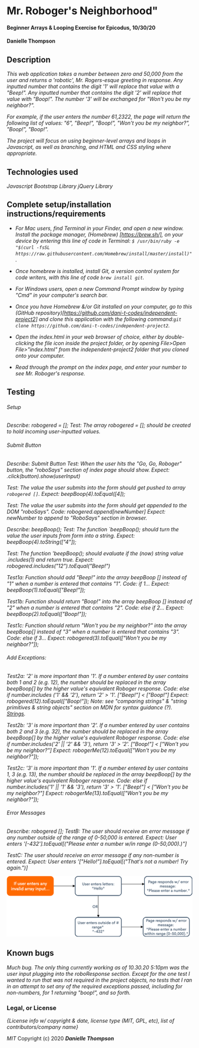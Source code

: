 # Mr. Roboger's Neighborhood"

#### Beginner Arrays & Looping Exercise for Epicodus, 10/30/20

#### Danielle Thompson

## Description

_This web application takes a number between zero and 50,000 from the user and returns a 'robotic', Mr. Rogers-esque greeting in response. Any inputted number that contains the digit '1' will replace that value with a "Beep!". Any inputted number that contains the digit '2' will replace that  value with "Boop!". The number '3' will be exchanged for "Won't you be my neighbor?"._ 

_For example, if the user enters the number 61,2322, the page will return the following list of values: "6", "Beep!", "Boop!", "Won't you be my neighbor?", "Boop!", "Boop!"._

_The project will focus on using beginner-level arrays and loops in Javascript, as well as branching, and HTML and CSS styling where appropriate._



## Technologies used

_Javascript_
_Bootstrap Library_
_jQuery Library_

## Complete setup/installation instructions/requirements

* _For Mac users, find Terminal in your Finder, and open a new window. Install the package manager, (Homebrew) [https://brew.sh/], on your device by entering this line of code in Terminal: `$ /usr/bin/ruby -e "$(curl -fsSL https://raw.githubusercontent.com/Homebrew/install/master/install)"`._
* _Once homebrew is installed, install Git, a version control system for code writers, with this line of code `brew install git`._

* _For Windows users, open a new Command Prompt window by typing "Cmd" in your computer's search bar._
* _Once you have Homebrew &/or Git installed on your computer, go to this (GitHub repository)[https://github.com/dani-t-codes/independent-project2] and clone this application with the following command:`git clone https://github.com/dani-t-codes/independent-project2`._
* _Open the index.html in your web browser of choice, either by double-clicking the file icon inside the project folder, or by opening File>Open File>"index.html" from the independent-project2 folder that you cloned onto your computer._
* _Read through the prompt on the index page, and enter your number to see Mr. Roboger's response._

## Testing 

###### Setup
_Describe: robogered = [];_
_Test: The array robogered = []; should be created to hold incoming user-inputted values._


###### Submit Button 
_Describe: Submit Button_
_Test: When the user hits the "Go, Go, Roboger" button, the "roboSays" section of index page should show._
_Expect: .click(button).show(userInput)_

_Test: The value the user submits into the form should get pushed to array `robogered []`._
_Expect: beepBoop(4).toEqual([4]);_

_Test: The value the user submits into the form should get appended to the DOM "roboSays"._
_Code: robogered.append[newNumber]_ 
_Expect: newNumber to append to "RoboSays" section in browser._

_Describe: beepBoop();_
_Test: The function `beepBoop(); should turn the value the user inputs from form into a string._
_Expect: beepBoop(4).toString(["4"]);_

_Test: The function 'beepBoop(); should evaluate if the (now) string value .includes(1) and return true._
_Expect: robogered.includes("12").toEqual("Beep!")_


_Test1a: Function should add "Beep!" into the array beepBoop [] instead of "1" when a number is entered that contains "1"._
_Code: if 1..._
_Expect: beepBoop(1).toEqual(["Beep!"]);_

_Test1b: Function should return "Boop!" into the array beepBoop [] instead of "2" when a number is entered that contains "2"._
_Code: else if 2..._
_Expect: beepBoop(2).toEqual(["Boop!"]);_

_Test1c: Function should return "Won't you be my neighbor?" into the array beepBoop[] instead of "3" when a number is entered that contains "3"._
_Code: else if 3..._
_Expect: robogered(3).toEqual(["Won't you be my neighbor?"]);_


###### Add Exceptions: 

_Test2a: '2' is more important than '1'._
_If a number entered by user contains both 1 and 2 (e.g. 12), the number should be replaced in the array beepBoop[] by the higher value's equivalent Roboger response._ 
_Code: else if number.includes ('1' && '2'), return '2' > '1'._
_["Beep!"] < ["Boop!"]_
_Expect: robogered(12).toEqual(["Boop!"]);_
_Note: see "comparing strings" & "string primitives & string objects" section on MDN for syntax guidance (?). [Strings](https://developer.mozilla.org/en-US/docs/Web/JavaScript/Reference/Global_Objects/String)._

_Test2b: '3' is more important than '2'._
_If a number entered by user contains both 2 and 3 (e.g. 32), the number should be replaced in the array beepBoop[] by the higher value's equivalent Roboger response._
_Code: else if number.includes('2' || '2' && '3'), return '3' > '2'. ["Boop!"] < ["Won't you be my neighbor?"]_
_Expect: robogerMe(12).toEqual(["Won't you be my neighbor?"]);_

_Test2c: '3' is more important than '1'._
_If a number entered by user contains 1, 3 (e.g. 13), the number should be replaced in the array beepBoop[] by the higher value's equivalent Roboger response._
_Code: else if number.includes('1' || '1' && '3'), return '3' > '1'. ["Beep!"] < ["Won't you be my neighbor?"]_
_Expect: robogerMe(13).toEqual(["Won't you be my neighbor?"]);_

###### Error Messages 
_Describe: robogered [];_
_TestB: The user should receive an error message if any number outside of the range of 0-50,000 is entered._
_Expect: User enters '[-432'].toEqual[("Please enter a number w/in range (0-50,000).)"]_

_TestC: The user should receive an error message if any non-number is entered._
_Expect: User enters '["Hello!"].toEqual[("That's not a number! Try again.")]_

![Flowchart of Error Messages](/images/Error-Messages.png)

## Known bugs

_Much bug. The only thing currently working as of 10.30.20 5:10pm was the user input plugging into the roboResponse section. Except for the one test I wanted to run that was *not* required in the project objects, no tests that I ran in an attempt to set any of the required exceptions passed, including for non-numbers, for 1 returning "boop!", and so forth._


### Legal, or License 

_{License info w/ copyright & date, license type (MIT, GPL, etc), list of contributors/company name}_

_MIT_ Copyright (c) 2020 **_Danielle Thompson_**